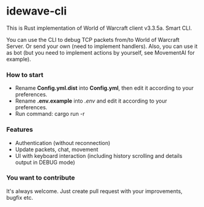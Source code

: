 # idewave-cli
This is Rust implementation of World of Warcraft client v3.3.5a. Smart CLI.

You can use the CLI to debug TCP packets from/to World of Warcraft Server. Or send your own (need to implement handlers).
Also, you can use it as bot (but you need to implement actions by yourself, see MovementAI for example).

### How to start
+ Rename **Config.yml.dist** into **Config.yml**, then edit it according to your preferences.
+ Rename **.env.example** into *.env* and edit it according to your preferences.
+ Run command: cargo run -r

### Features
+ Authentication (without reconnection)
+ Update packets, chat, movement
+ UI with keyboard interaction (including history scrolling and details output in DEBUG mode)

### You want to contribute
It's always welcome. Just create pull request with your improvements, bugfix etc.